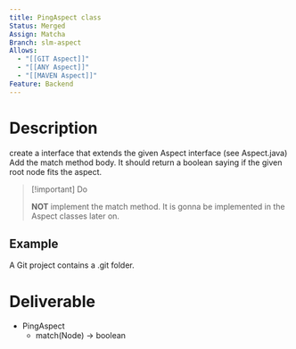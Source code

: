 ```yaml
---
title: PingAspect class
Status: Merged
Assign: Matcha
Branch: slm-aspect
Allows:
  - "[[GIT Aspect]]"
  - "[[ANY Aspect]]"
  - "[[MAVEN Aspect]]"
Feature: Backend
---
```

# Description
create a interface that extends the given Aspect interface (see Aspect.java)
Add the match method body. It should return a boolean saying if the given root node fits the aspect.

> [!important] Do
> 
> **NOT** implement the match method. It is gonna be implemented in the Aspect classes later on.
## Example
A Git project contains a .git folder.
# Deliverable
- PingAspect
    - match(Node) → boolean